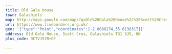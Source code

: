 ```yaml
---
title: Old Gala House
town: Galashiels
map: http://maps.google.com/maps?q=Old%20Gala%20House%2C%20Scott%20Crescent%2C%20Galashiels%2C%20GB%2C%20TD1%203JS
url: https://www.liveborders.org.uk/
geo: '{"type":"Point","coordinates":[-2.8088274,55.6138317]}'
address: Old Gala House, Scott Cres, Galashiels TD1 3JS, UK
plus_code: 9C7VJ57R+GF

---
```


